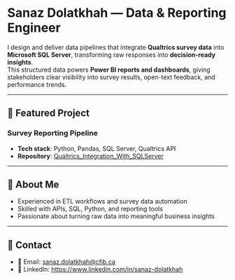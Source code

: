 # Sanaz Dolatkhah — Data & Reporting Engineer

I design and deliver data pipelines that integrate **Qualtrics survey data** into **Microsoft SQL Server**, transforming raw responses into **decision-ready insights**.  
This structured data powers **Power BI reports and dashboards**, giving stakeholders clear visibility into survey results, open-text feedback, and performance trends.

---

## 🔹 Featured Project
### Survey Reporting Pipeline
- **Tech stack**: Python, Pandas, SQL Server, Qualtrics API  
- **Repository**: [Qualtrics_Integration_With_SQLServer](https://github.com/SanazDolatkhah/Qualtrics_Integration_With_SQLServer)  

---

## 🔹 About Me
- Experienced in ETL workflows and survey data automation  
- Skilled with APIs, SQL, Python, and reporting tools  
- Passionate about turning raw data into meaningful business insights  

---

## 🔹 Contact
- 📧 Email: sanaz.dolatkhah@cfib.ca  
- 💼 LinkedIn: https://www.linkedin.com/in/sanaz-dolatkhah 
